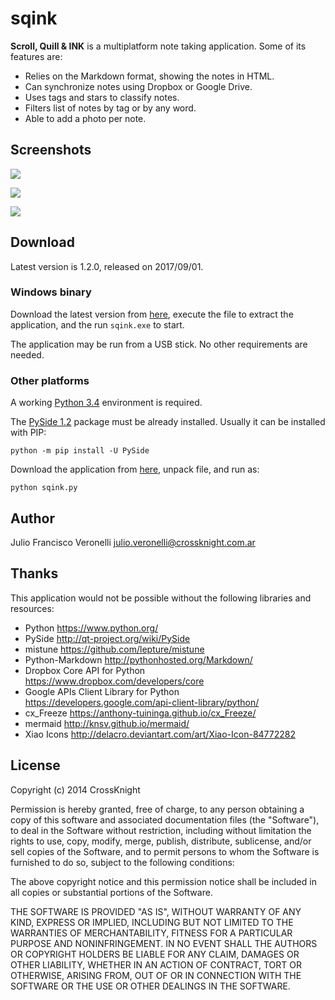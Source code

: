 # sqink

**Scroll, Quill & INK** is a multiplatform note taking application. Some of its features are:

- Relies on the Markdown format, showing the notes in HTML.
- Can synchronize notes using Dropbox or Google Drive.
- Uses tags and stars to classify notes.
- Filters list of notes by tag or by any word.
- Able to add a photo per note.


## Screenshots

![](https://github.com/jfveronelli/sqink/raw/master/docs/screenshots/edit.jpg)

![](https://github.com/jfveronelli/sqink/raw/master/docs/screenshots/view.jpg)

![](https://github.com/jfveronelli/sqink/raw/master/docs/screenshots/fullscreen.jpg)


## Download

Latest version is 1.2.0, released on 2017/09/01.


### Windows binary

Download the latest version from [here](https://github.com/jfveronelli/sqink/releases/download/v1.2.0/sqink-1.2.0-win32.exe), execute the file to extract the application, and the run `sqink.exe` to start.

The application may be run from a USB stick. No other requirements are needed.


### Other platforms

A working [Python 3.4](https://www.python.org/) environment is required.

The [PySide 1.2](http://qt-project.org/wiki/PySide) package must be already installed. Usually it can be installed with PIP:

    python -m pip install -U PySide

Download the application from [here](https://github.com/jfveronelli/sqink/releases/download/v1.2.0/sqink-1.2.0-linux.tar.gz), unpack file, and run as:

    python sqink.py


## Author

Julio Francisco Veronelli <julio.veronelli@crossknight.com.ar>


## Thanks

This application would not be possible without the following libraries and resources:

- Python <https://www.python.org/>
- PySide <http://qt-project.org/wiki/PySide>
- mistune <https://github.com/lepture/mistune>
- Python-Markdown <http://pythonhosted.org/Markdown/>
- Dropbox Core API for Python <https://www.dropbox.com/developers/core>
- Google APIs Client Library for Python <https://developers.google.com/api-client-library/python/>
- cx_Freeze <https://anthony-tuininga.github.io/cx_Freeze/>
- mermaid <http://knsv.github.io/mermaid/>
- Xiao Icons <http://delacro.deviantart.com/art/Xiao-Icon-84772282>


## License

Copyright (c) 2014 CrossKnight

Permission is hereby granted, free of charge, to any person obtaining a copy
of this software and associated documentation files (the "Software"), to deal
in the Software without restriction, including without limitation the rights
to use, copy, modify, merge, publish, distribute, sublicense, and/or sell
copies of the Software, and to permit persons to whom the Software is
furnished to do so, subject to the following conditions:

The above copyright notice and this permission notice shall be included in
all copies or substantial portions of the Software.

THE SOFTWARE IS PROVIDED "AS IS", WITHOUT WARRANTY OF ANY KIND, EXPRESS OR
IMPLIED, INCLUDING BUT NOT LIMITED TO THE WARRANTIES OF MERCHANTABILITY,
FITNESS FOR A PARTICULAR PURPOSE AND NONINFRINGEMENT. IN NO EVENT SHALL THE
AUTHORS OR COPYRIGHT HOLDERS BE LIABLE FOR ANY CLAIM, DAMAGES OR OTHER
LIABILITY, WHETHER IN AN ACTION OF CONTRACT, TORT OR OTHERWISE, ARISING FROM,
OUT OF OR IN CONNECTION WITH THE SOFTWARE OR THE USE OR OTHER DEALINGS IN
THE SOFTWARE.
